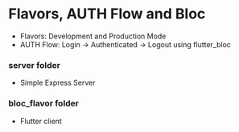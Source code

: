 # Flavors, AUTH Flow and Bloc
- Flavors: Development and Production Mode
- AUTH Flow: Login -> Authenticated -> Logout using flutter_bloc

### server folder
- Simple Express Server

### bloc_flavor folder
- Flutter client
